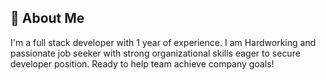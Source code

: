 ## 🚀 About Me
I'm a full stack developer with 1 year of experience. I am Hardworking and passionate job seeker with strong organizational skills eager to secure developer position. Ready to help team achieve company goals!
